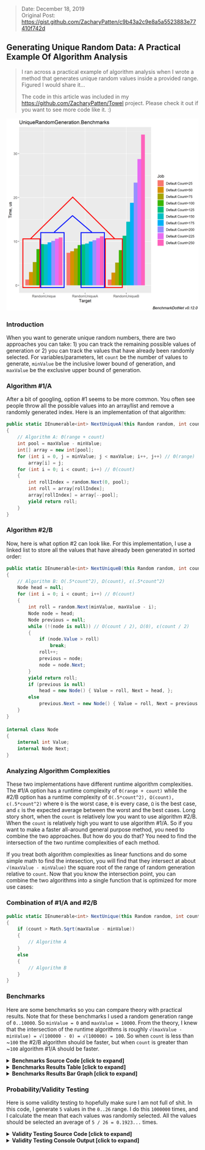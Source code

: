 > Date: December 18, 2019<br/>
> Original Post: https://gist.github.com/ZacharyPatten/c9b43a2c9e8a5a5523883e77410f742d

## Generating Unique Random Data: A Practical Example Of Algorithm Analysis

> I ran across a practical example of algorithm analysis when I wrote a method that generates unique random values inside a provided range. Figured I would share it...
>
> The code in this article was included in my https://github.com/ZacharyPatten/Towel project. Please check it out if you want to see more code like it. :)

<img src="https://raw.githubusercontent.com/ZacharyPatten/ZacharyPatten/master/Resources/2019.12.18%20Unique%20Random%20Generation/2019.12.18%20Unique%20Random%20Generation%20Image%201.png" width="600" />

### Introduction

When you want to generate unique random numbers, there are two approaches you can take: 1) you can track the remaining possible values of generation or 2) you can track the values that have already been randomly selected. For variables/parameters, let `count` be the number of values to generate, `minValue` be the inclusive lower bound of generation, and `maxValue` be the exclusive upper bound of generation.

### Algorithm #1/A

After a bit of googling, option #1 seems to be more common. You often see people throw all the possible values into an array/list and remove a randomly generated index. Here is an implementation of that algorithm:

```csharp
public static IEnumerable<int> NextUniqueA(this Random random, int count, int minValue, int maxValue)
{
	// Algorithm A: Θ(range + count)
	int pool = maxValue - minValue;
	int[] array = new int[pool];
	for (int i = 0, j = minValue; j < maxValue; i++, j++) // Θ(range)
		array[i] = j;
	for (int i = 0; i < count; i++) // Θ(count)
	{
		int rollIndex = random.Next(0, pool);
		int roll = array[rollIndex];
		array[rollIndex] = array[--pool];
		yield return roll;
	}
}
```

### Algorithm #2/B

Now, here is what option #2 can look like. For this implementation, I use a linked list to store all the values that have already been generated in sorted order:

```csharp
public static IEnumerable<int> NextUniqueB(this Random random, int count, int minValue, int maxValue)
{
	// Algorithm B: O(.5*count^2), Ω(count), ε(.5*count^2)
	Node head = null;
	for (int i = 0; i < count; i++) // Θ(count)
	{
		int roll = random.Next(minValue, maxValue - i);
		Node node = head;
		Node previous = null;
		while (!(node is null)) // O(count / 2), Ω(0), ε(count / 2)
		{
			if (node.Value > roll)
				break;
			roll++;
			previous = node;
			node = node.Next;
		}
		yield return roll;
		if (previous is null)
			head = new Node() { Value = roll, Next = head, };
		else
			previous.Next = new Node() { Value = roll, Next = previous.Next };
	}
}

internal class Node
{
	internal int Value;
	internal Node Next;
}
```

### Analyzing Algorithm Complexities

These two implementations have different runtime algorithm complexities. The #1/A option has a runtime complexity of `Θ(range + count)` while the #2/B option has a runtime complexity of `O(.5*count^2), Ω(count), ε(.5*count^2)` where `O` is the worst case, `Θ` is every case, `Ω` is the best case, and `ε` is the expected average between the worst and the best cases. Long story short, when the `count` is relatively low you want to use algorithm #2/B. When the `count` is relatively high you want to use algorithm #1/A. So if you want to make a faster all-around general purpose method, you need to combine the two approaches. But how do you do that? You need to find the intersection of the two runtime complexities of each method.

If you treat both algorithm complexities as linear functions and do some simple math to find the intesection, you will find that they intersect at about `√(maxValue - minValue)` the square root of the range of random generation relative to `count`. Now that you know the intersection point, you can combine the two algorithms into a single function that is optimized for more use cases:

### Combination of #1/A and #2/B

```csharp
public static IEnumerable<int> NextUnique(this Random random, int count, int minValue, int maxValue)
{
	if (count > Math.Sqrt(maxValue - minValue))
	{
		// Algorithm A
	}
	else
	{
		// Algorithm B
	}
}
```

### Benchmarks

Here are some benchmarks so you can compare theory with practical results. Note that for these benchmarks I used a random generation range of `0..10000`. So `minValue = 0` and `maxValue = 10000`. From the theory, I knew that the intersection of the runtime algorithms is roughly `√(maxValue - minValue) = √(100000 - 0) = √(100000) = 100`. So when `count` is less than ~`100` the #2/B algorithm should be faster, but when `count` is greater than ~`100` algorithm #1/A should be faster.

<details>
 <summary><strong>Benchmarks Source Code [click to expand]</strong></summary>
<p>

Note: This code uses the [BenchmarkDotNet](https://github.com/dotnet/BenchmarkDotNet) nuget package. It also uses the [Plots](https://benchmarkdotnet.org/articles/configs/exporters.html#plots) exporter to generate the graphs, which requires R be installed.

```csharp
using BenchmarkDotNet.Attributes;
using BenchmarkDotNet.Running;
using System;
using System.Linq;
using System.Collections.Generic;
using BenchmarkDotNet.Exporters;
using BenchmarkDotNet.Configs;

namespace UniqueRandomGeneration
{
	class Program
	{
		static void Main(string[] args) => BenchmarkRunner.Run<Benchmarks>();
	}

	[RPlotExporter]
	[Config(typeof(Config))]
	public class Benchmarks
	{
		public class Config : ManualConfig
		{
			public Config() => Add(RPlotExporter.Default);
		}

		const int MinValue = 0;
		const int MaxValue = 10000;

		[Params(25, 50, 75, 100, 125, 150, 175, 200, 225, 250)]
		public int Count;

		readonly Random random = new Random();

		[Benchmark] public void RandomUniqueA() => random.NextUniqueA(Count, MinValue, MaxValue).ToArray();

		[Benchmark] public void RandomUniqueB() => random.NextUniqueB(Count, MinValue, MaxValue).ToArray();

		[Benchmark] public void RandomUnique() => random.NextUnique(Count, MinValue, MaxValue).ToArray();
	}

	public static class Extensions
	{
		internal class Node
		{
			internal int Value;
			internal Node Next;
		}

		public static IEnumerable<int> NextUnique(this Random random, int count, int minValue, int maxValue)
		{
			if (maxValue < minValue)
				throw new ArgumentOutOfRangeException(nameof(minValue) + " > " + nameof(minValue));
			if (count < 0)
				throw new ArgumentOutOfRangeException(nameof(count) + " < 0");
			if (maxValue - minValue < count)
				throw new ArgumentOutOfRangeException(nameof(count) + " is larger than " + nameof(maxValue) + " - " + nameof(minValue) + ".");
			if (count > Math.Sqrt(maxValue - minValue))
			{
				// Algorithm A: Θ(range + count)
				int pool = maxValue - minValue;
				int[] array = new int[pool];
				for (int i = 0, j = minValue; j < maxValue; i++, j++) // Θ(range)
					array[i] = j;
				for (int i = 0; i < count; i++) // Θ(count)
				{
					int rollIndex = random.Next(0, pool);
					int roll = array[rollIndex];
					array[rollIndex] = array[--pool];
					yield return roll;
				}
			}
			else
			{
				// Algorithm B: O(.5*count^2), Ω(count), ε(.5*count^2)
				Node head = null;
				for (int i = 0; i < count; i++) // Θ(count)
				{
					int roll = random.Next(minValue, maxValue - i);
					Node node = head;
					Node previous = null;
					while (!(node is null)) // O(count / 2), Ω(0), ε(count / 2)
					{
						if (node.Value > roll)
							break;
						roll++;
						previous = node;
						node = node.Next;
					}
					yield return roll;
					if (previous is null)
						head = new Node() { Value = roll, Next = head, };
					else
						previous.Next = new Node() { Value = roll, Next = previous.Next };
				}
			}
		}

		public static IEnumerable<int> NextUniqueA(this Random random, int count, int minValue, int maxValue)
		{
			if (maxValue < minValue)
				throw new ArgumentOutOfRangeException(nameof(minValue) + " > " + nameof(minValue));
			if (count < 0)
				throw new ArgumentOutOfRangeException(nameof(count) + " < 0");
			if (maxValue - minValue < count)
				throw new ArgumentOutOfRangeException(nameof(count) + " is larger than " + nameof(maxValue) + " - " + nameof(minValue) + ".");
			// Algorithm A: Θ(range + count)
			int pool = maxValue - minValue;
			int[] array = new int[pool];
			for (int i = 0, j = minValue; j < maxValue; i++, j++) // Θ(range)
				array[i] = j;
			for (int i = 0; i < count; i++) // Θ(count)
			{
				int rollIndex = random.Next(0, pool);
				int roll = array[rollIndex];
				array[rollIndex] = array[--pool];
				yield return roll;
			}
		}

		public static IEnumerable<int> NextUniqueB(this Random random, int count, int minValue, int maxValue)
		{
			if (maxValue < minValue)
				throw new ArgumentOutOfRangeException(nameof(minValue) + " > " + nameof(minValue));
			if (count < 0)
				throw new ArgumentOutOfRangeException(nameof(count) + " < 0");
			if (maxValue - minValue < count)
				throw new ArgumentOutOfRangeException(nameof(count) + " is larger than " + nameof(maxValue) + " - " + nameof(minValue) + ".");
			// Algorithm B: O(.5*count^2), Ω(count), ε(.5*count^2)
			Node head = null;
			for (int i = 0; i < count; i++) // Θ(count)
			{
				int roll = random.Next(minValue, maxValue - i);
				Node node = head;
				Node previous = null;
				while (!(node is null)) // O(count / 2), Ω(0), ε(count / 2)
				{
					if (node.Value > roll)
						break;
					roll++;
					previous = node;
					node = node.Next;
				}
				yield return roll;
				if (previous is null)
					head = new Node() { Value = roll, Next = head, };
				else
					previous.Next = new Node() { Value = roll, Next = previous.Next };
			}
		}
	}
}
```

</p>
</details>

<details>
 <summary><strong>Benchmarks Results Table [click to expand]</strong></summary>
<p>

``` ini

BenchmarkDotNet=v0.12.0, OS=Windows 10.0.18363
Intel Core i7-4790K CPU 4.00GHz (Haswell), 1 CPU, 8 logical and 4 physical cores
.NET Core SDK=3.1.100
  [Host]     : .NET Core 3.1.0 (CoreCLR 4.700.19.56402, CoreFX 4.700.19.56404), X64 RyuJIT
  DefaultJob : .NET Core 3.1.0 (CoreCLR 4.700.19.56402, CoreFX 4.700.19.56404), X64 RyuJIT


```
|        Method | Count |      Mean |     Error |    StdDev |
|-------------- |------ |----------:|----------:|----------:|
| **RandomUniqueA** |    **25** |  **7.406 us** | **0.1576 us** | **0.1876 us** |
| RandomUniqueB |    25 |  1.307 us | 0.0256 us | 0.0414 us |
|  RandomUnique |    25 |  1.300 us | 0.0046 us | 0.0043 us |
| **RandomUniqueA** |    **50** |  **7.761 us** | **0.0263 us** | **0.0246 us** |
| RandomUniqueB |    50 |  2.893 us | 0.0084 us | 0.0079 us |
|  RandomUnique |    50 |  3.022 us | 0.0755 us | 0.0707 us |
| **RandomUniqueA** |    **75** |  **8.387 us** | **0.1317 us** | **0.1232 us** |
| RandomUniqueB |    75 |  5.180 us | 0.1070 us | 0.1001 us |
|  RandomUnique |    75 |  5.298 us | 0.0634 us | 0.0593 us |
| **RandomUniqueA** |   **100** |  **9.151 us** | **0.1800 us** | **0.2340 us** |
| RandomUniqueB |   100 |  8.013 us | 0.0994 us | 0.0930 us |
|  RandomUnique |   100 |  8.246 us | 0.1205 us | 0.1127 us |
| **RandomUniqueA** |   **125** |  **9.335 us** | **0.1533 us** | **0.1434 us** |
| RandomUniqueB |   125 | 11.291 us | 0.1093 us | 0.1023 us |
|  RandomUnique |   125 |  9.394 us | 0.1773 us | 0.1658 us |
| **RandomUniqueA** |   **150** |  **9.509 us** | **0.0323 us** | **0.0302 us** |
| RandomUniqueB |   150 | 14.486 us | 0.0653 us | 0.0610 us |
|  RandomUnique |   150 |  9.355 us | 0.0428 us | 0.0400 us |
| **RandomUniqueA** |   **175** |  **9.972 us** | **0.0319 us** | **0.0298 us** |
| RandomUniqueB |   175 | 18.778 us | 0.0792 us | 0.0741 us |
|  RandomUnique |   175 |  9.789 us | 0.0593 us | 0.0554 us |
| **RandomUniqueA** |   **200** | **10.270 us** | **0.0297 us** | **0.0278 us** |
| RandomUniqueB |   200 | 23.384 us | 0.0623 us | 0.0520 us |
|  RandomUnique |   200 | 10.112 us | 0.0499 us | 0.0466 us |
| **RandomUniqueA** |   **225** | **10.724 us** | **0.1754 us** | **0.1465 us** |
| RandomUniqueB |   225 | 28.748 us | 0.0872 us | 0.0816 us |
|  RandomUnique |   225 | 10.612 us | 0.0430 us | 0.0381 us |
| **RandomUniqueA** |   **250** | **11.144 us** | **0.0518 us** | **0.0484 us** |
| RandomUniqueB |   250 | 34.320 us | 0.1249 us | 0.1107 us |
|  RandomUnique |   250 | 10.891 us | 0.0826 us | 0.0772 us |

</p>
</details>

<details>
 <summary><strong>Benchmarks Results Bar Graph [click to expand]</strong></summary>
<p>

![Bar Graph Edited](https://raw.githubusercontent.com/ZacharyPatten/ZacharyPatten/master/Resources/2019.12.18%20Unique%20Random%20Generation/2019.12.18%20Unique%20Random%20Generation%20Image%202.png)

</p>
</details>

### Probability/Validity Testing

Here is some validity testing to hopefully make sure I am not full of shit. In this code, I generate `5` values in the `0..26` range. I do this `1000000` times, and I calculate the mean that each values was randomly selected. All the values should be selected an average of `5 / 26 = ‭0.1923...‬` times.

<details>
 <summary><strong>Validity Testing Source Code [click to expand]</strong></summary>
<p>

```csharp
using System;
using System.Linq;
using System.Collections.Generic;

namespace ValidityTesting
{
	class Program
	{
		static void Main()
		{
			Console.WriteLine(nameof(Extensions.NextUnique));
			PrintPriorities(CalculateProbabilities(Extensions.NextUnique));
			Console.WriteLine();

			Console.WriteLine(nameof(Extensions.NextUniqueA));
			PrintPriorities(CalculateProbabilities(Extensions.NextUniqueA));
			Console.WriteLine();

			Console.WriteLine(nameof(Extensions.NextUniqueB));
			PrintPriorities(CalculateProbabilities(Extensions.NextUniqueB));
			Console.WriteLine();
		}

		internal static void PrintPriorities(Dictionary<int, double> results)
		{
			foreach (var keyVal in results.OrderBy(x => x.Key))
				Console.WriteLine(keyVal.Key + ": " + keyVal.Value);
		}

		internal static Dictionary<int, double> CalculateProbabilities(Func<Random, int, int, int, IEnumerable<int>> algorithm)
		{
			Random random = new Random();
			const int size = 5;
			const int min = 0;
			const int max = 26;
			const int iterations = 1000000;
			var counts = new Dictionary<int, int>();
			for (int i = min; i < max; i++)
				counts.Add(i, 0);
			for (int i = 0; i < iterations; i++)
				foreach (int j in algorithm(random, size, min, max))
					counts[j]++;
			var results = new Dictionary<int, double>();
			foreach (var keyVal in counts)
				results.Add(keyVal.Key, keyVal.Value / (double)iterations);
			return results;
		}
	}

	public static class Extensions
	{
		internal class Node
		{
			internal int Value;
			internal Node Next;
		}

		public static IEnumerable<int> NextUnique(this Random random, int count, int minValue, int maxValue)
		{
			if (maxValue < minValue)
				throw new ArgumentOutOfRangeException(nameof(minValue) + " > " + nameof(minValue));
			if (count < 0)
				throw new ArgumentOutOfRangeException(nameof(count) + " < 0");
			if (maxValue - minValue < count)
				throw new ArgumentOutOfRangeException(nameof(count) + " is larger than " + nameof(maxValue) + " - " + nameof(minValue) + ".");
			if (count > Math.Sqrt(maxValue - minValue))
			{
				// Algorithm A: Θ(range + count)
				int pool = maxValue - minValue;
				int[] array = new int[pool];
				for (int i = 0, j = minValue; j < maxValue; i++, j++) // Θ(range)
					array[i] = j;
				for (int i = 0; i < count; i++) // Θ(count)
				{
					int rollIndex = random.Next(0, pool);
					int roll = array[rollIndex];
					array[rollIndex] = array[--pool];
					yield return roll;
				}
			}
			else
			{
				// Algorithm B: O(.5*count^2), Ω(count), ε(.5*count^2)
				Node head = null;
				for (int i = 0; i < count; i++) // Θ(count)
				{
					int roll = random.Next(minValue, maxValue - i);
					Node node = head;
					Node previous = null;
					while (!(node is null)) // O(count / 2), Ω(0), ε(count / 2)
					{
						if (node.Value > roll)
							break;
						roll++;
						previous = node;
						node = node.Next;
					}
					yield return roll;
					if (previous is null)
						head = new Node() { Value = roll, Next = head, };
					else
						previous.Next = new Node() { Value = roll, Next = previous.Next };
				}
			}
		}

		public static IEnumerable<int> NextUniqueA(this Random random, int count, int minValue, int maxValue)
		{
			if (maxValue < minValue)
				throw new ArgumentOutOfRangeException(nameof(minValue) + " > " + nameof(minValue));
			if (count < 0)
				throw new ArgumentOutOfRangeException(nameof(count) + " < 0");
			if (maxValue - minValue < count)
				throw new ArgumentOutOfRangeException(nameof(count) + " is larger than " + nameof(maxValue) + " - " + nameof(minValue) + ".");
			// Algorithm A: Θ(range + count)
			int pool = maxValue - minValue;
			int[] array = new int[pool];
			for (int i = 0, j = minValue; j < maxValue; i++, j++) // Θ(range)
				array[i] = j;
			for (int i = 0; i < count; i++) // Θ(count)
			{
				int rollIndex = random.Next(0, pool);
				int roll = array[rollIndex];
				array[rollIndex] = array[--pool];
				yield return roll;
			}
		}

		public static IEnumerable<int> NextUniqueB(this Random random, int count, int minValue, int maxValue)
		{
			if (maxValue < minValue)
				throw new ArgumentOutOfRangeException(nameof(minValue) + " > " + nameof(minValue));
			if (count < 0)
				throw new ArgumentOutOfRangeException(nameof(count) + " < 0");
			if (maxValue - minValue < count)
				throw new ArgumentOutOfRangeException(nameof(count) + " is larger than " + nameof(maxValue) + " - " + nameof(minValue) + ".");
			// Algorithm B: O(.5*count^2), Ω(count), ε(.5*count^2)
			Node head = null;
			for (int i = 0; i < count; i++) // Θ(count)
			{
				int roll = random.Next(minValue, maxValue - i);
				Node node = head;
				Node previous = null;
				while (!(node is null)) // O(count / 2), Ω(0), ε(count / 2)
				{
					if (node.Value > roll)
						break;
					roll++;
					previous = node;
					node = node.Next;
				}
				yield return roll;
				if (previous is null)
					head = new Node() { Value = roll, Next = head, };
				else
					previous.Next = new Node() { Value = roll, Next = previous.Next };
			}
		}
	}
}
```

</p>
</details>

<details>
 <summary><strong>Validity Testing Console Output [click to expand]</strong></summary>
<p>

```console
NextUnique
0: 0.192031
1: 0.19208
2: 0.192785
3: 0.192287
4: 0.192593
5: 0.192686
6: 0.191937
7: 0.191998
8: 0.19244
9: 0.192112
10: 0.19212
11: 0.192707
12: 0.192877
13: 0.192086
14: 0.192277
15: 0.191907
16: 0.192366
17: 0.192386
18: 0.192423
19: 0.19229
20: 0.192017
21: 0.191901
22: 0.19285
23: 0.19282
24: 0.191902
25: 0.192122

NextUniqueA
0: 0.192705
1: 0.191956
2: 0.192313
3: 0.192613
4: 0.193418
5: 0.191957
6: 0.192116
7: 0.192217
8: 0.192773
9: 0.191862
10: 0.19233
11: 0.192145
12: 0.192044
13: 0.192749
14: 0.192097
15: 0.19224
16: 0.192526
17: 0.19225
18: 0.191653
19: 0.192546
20: 0.192156
21: 0.191686
22: 0.192908
23: 0.19174
24: 0.192605
25: 0.192395

NextUniqueB
0: 0.192408
1: 0.191776
2: 0.191809
3: 0.192623
4: 0.192399
5: 0.192451
6: 0.192135
7: 0.1931
8: 0.192594
9: 0.19232
10: 0.192281
11: 0.191723
12: 0.192358
13: 0.19216
14: 0.192697
15: 0.192975
16: 0.192357
17: 0.192507
18: 0.191768
19: 0.191874
20: 0.192803
21: 0.191934
22: 0.192075
23: 0.192704
24: 0.192155
25: 0.192014
```

</p>
</details>
